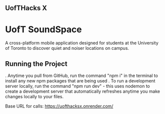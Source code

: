 ## UofTHacks X
# UofT SoundSpace
A cross-platform mobile application designed for students at the University of Toronto to discover quiet and noiser locations on campus. 

## Running the Project
. Anytime you pull from GitHub, run the command "npm i" in the terminal to install any new npm packages that are being used
. To run a development server locally, run the command "npm run dev" - this uses nodemon to create a development server that automatically refreshes anytime you make changes locally to your files.

Base URL for calls: https://uofthacksx.onrender.com/
